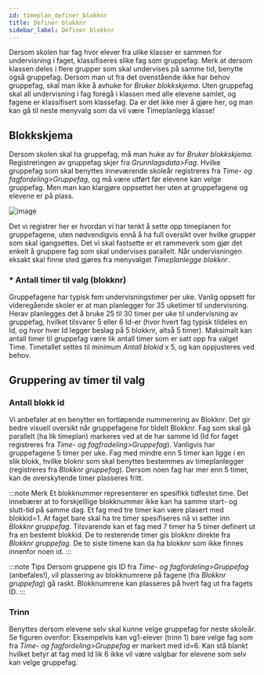 ```yaml
---
id: timeplan_definer_blokknr
title: Definer blokknr
sidebar_label: Definer blokknr
---
```

Dersom skolen har fag hvor elever fra ulike klasser er sammen for undervisning i faget, klassifiseres slike fag som gruppefag. Merk at dersom klassen deles i flere grupper som skal undervises på samme tid, benytte også gruppefag.
Dersom man ut fra det ovenstående ikke har behov gruppefag, skal man ikke å avhuke for _Bruker blokkskjema_. Uten gruppefag skal all undervisning i fag foregå i klassen med alle elevene samlet, og fagene er klassifisert som klassefag. Da er det ikke mer å gjøre her, og man kan gå til neste menyvalg som da vil være Timeplanlegg klasse!

## Blokkskjema

Dersom skolen skal ha gruppefag, må man huke av for _Bruker blokkskjema_. Registreringen av gruppefag skjer fra _Grunnlagsdata>Fag_. Hvilke gruppefag som skal benyttes inneværende skoleår registreres fra _Time- og fagfordeling>Gruppefag_, og må være utført før elevene kan velge gruppefag. Men man kan klargjøre oppsettet her uten at gruppefagene og elevene er på plass.


![image](https://user-images.githubusercontent.com/80097133/118969549-775ba280-b96d-11eb-875d-2cb24fbd8dd7.png)

Det vi registrer her er hvordan vi har tenkt å sette opp timeplanen for gruppefagene, uten nødvendigvis ennå å ha full oversikt over hvilke grupper som skal igangsettes. Det vi skal fastsette er et rammeverk som gjør det enkelt å gruppere fag som skal undervises parallelt. Når undervisningen eksakt skal finne sted gjøres fra menyvalget _Timeplanlegge blokknr_.

### * Antall timer til valg (blokknr)
Gruppefagene har typisk fem undervisningstimer per uke. Vanlig oppsett for videregående skoler er at man planlegger for 35 uketimer til undervisning. Herav planlegges det å bruke 25 til 30 timer per uke  til undervisning av gruppefag, hvilket tilsvarer 5 eller 6 Id-er (hvor hvert fag typisk tildeles en Id, og hvor hver Id legger beslag på 5 blokknr, altså 5 timer). Maksimalt kan antall timer til gruppefag være lik antall timer som er satt opp fra valget Time. Timetallet settes til minimum _Antall blokid_ x 5, og kan oppjusteres ved behov.

## Gruppering av timer til valg

### Antall blokk id
Vi anbefaler at en benytter en fortløpende nummerering av Blokknr. Det gir bedre visuell oversikt når gruppefagene for tildelt Blokknr. 
Fag som skal gå parallelt (ha lik timeplan) markeres ved at de har samme Id (Id for faget registreres fra _Time- og fagfrodeling>Gruppefag_). Vanligvis har gruppefagene 5 timer per uke. Fag med mindre enn 5 timer kan ligge i en slik blokk, hvilke bloknr som skal benyttes bestemmes av timeplanlegger (registreres fra _Blokknr gruppefag_). Dersom noen fag har mer enn 5 timer, kan de overskytende timer plasseres fritt. 

:::note Merk
Et blokknummer representerer en spesifikk tidfestet time. Det innebærer at to forskjelllige blokknummer ikke kan ha samme start- og slutt-tid på samme dag. Et fag med tre timer kan være plasert med blokkid=1. At faget bare skal ha tre timer spesifiseres nå vi setter inn _Blokknr gruppefag_. Tilsvarende kan et fag med 7 timer ha 5 timer definert ut fra en bestemt blokkid. De to resterende timer gis blokknr direkte fra _Blokknr gruppefag_. De to siste timene kan da ha blokknr som ikke finnes innenfor noen id.
:::

:::note Tips
Dersom gruppene gis ID fra _Time- og fagfordeling>Gruppefag_ (anbefales!), vil plassering av blokknumrene på fagene (fra _Blokknr gruppefag_) gå raskt. Blokknumrene kan plasseres på hvert fag ut fra fagets ID.
:::

### Trinn 
Benyttes dersom elevene selv skal kunne velge gruppefag for neste skoleår. Se figuren ovenfor: Eksempelvis kan vg1-elever (trinn 1) bare velge fag som fra _Time- og fagfordeling>Gruppefag_ er markert med id=6. Kan stå blankt hvilket betyr at fag med Id lik 6 ikke vil være valgbar for elevene som selv kan velge gruppefag. 
